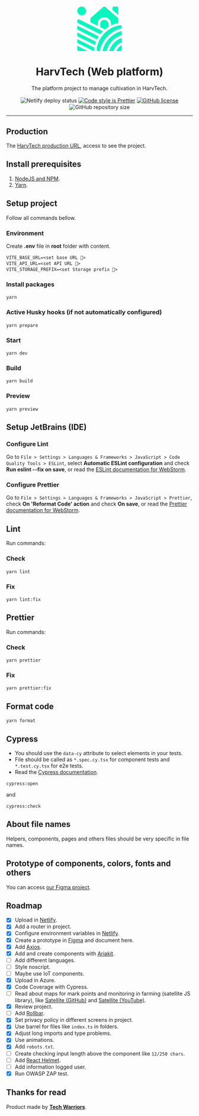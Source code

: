 <p align="center">
    <img align="center" src="./public/images/logo.svg" width="120px" alt="HarvTech logo" />
    <br>
    <h1 align="center">HarvTech (Web platform)</h1>
    <p align="center">The platform project to manage cultivation in HarvTech.</p>
    <p align="center">
        <img align="center" src="https://api.netlify.com/api/v1/badges/2e789c67-a9a2-4212-98c6-ff19b0b803bd/deploy-status" alt="Netlify deploy status" />
        <a href="https://github.com/prettier/prettier"><img align="center" src="https://img.shields.io/badge/code_style-prettier-ff69b4.svg" alt="Code style is Prettier" /></a>
        <a href="https://github.com/tech-warriors-corporation/harvtech-platform-web/blob/main/LICENSE"><img align="center" src="https://img.shields.io/github/license/tech-warriors-corporation/harvtech-platform-web" alt="GitHub license" /></a>
        <img align="center" src="https://img.shields.io/github/repo-size/tech-warriors-corporation/harvtech-platform-web" alt="GitHub repository size" />
    </p>
</p>

<hr>

## Production
The [HarvTech production URL](https://harvtech.netlify.app), access to see the project.

## Install prerequisites
1. [NodeJS and NPM](https://nodejs.org/en/download).
2. [Yarn](https://classic.yarnpkg.com/lang/en/docs/install).

## Setup project
Follow all commands bellow.

### Environment
Create **.env** file in **root** folder with content.
```
VITE_BASE_URL=<set base URL 🔑>
VITE_API_URL=<set API URL 🔑>
VITE_STORAGE_PREFIX=<set Storage prefix 🔑>
```

### Install packages
```
yarn
```

### Active Husky hooks (if not automatically configured)
```
yarn prepare
```

### Start
```
yarn dev
```

### Build
```
yarn build
```

### Preview
```
yarn preview
```

## Setup JetBrains (IDE)

### Configure Lint
Go to `File > Settings > Languages & Frameworks > JavaScript > Code Quality Tools > ESLint`, select **Automatic ESLint configuration** and check **Run eslint --fix on save**, or read the [ESLint documentation for WebStorm](https://www.jetbrains.com/help/webstorm/eslint.html).

### Configure Prettier
Go to `File > Settings > Languages & Frameworks > JavaScript > Prettier`, check **On 'Reformat Code' action** and check **On save**, or read the [Prettier documentation for WebStorm](https://www.jetbrains.com/help/webstorm/prettier.html).

## Lint
Run commands:

### Check
```
yarn lint
```

### Fix
```
yarn lint:fix
```

## Prettier
Run commands:

### Check
```
yarn prettier
```

### Fix
```
yarn prettier:fix
```

## Format code
```
yarn format
```

## Cypress
- You should use the `data-cy` attribute to select elements in your tests.
- File should be called as `*.spec.cy.tsx` for component tests and `*.test.cy.tsx` for e2e tests.
- Read the [Cypress documentation](https://docs.cypress.io/guides/overview/why-cypress).
```
cypress:open
```
and
```
cypress:check
```

## About file names
Helpers, components, pages and others files should be very specific in file names.

## Prototype of components, colors, fonts and others
You can access [our Figma project](https://www.figma.com/proto/PpsZVwe459CmUD76YnPbqJ/HarvTech?node-id=256-280&t=NirCfSXcluKA1giG-0&scaling=scale-down&page-id=0%3A1&starting-point-node-id=256%3A280).

## Roadmap
- [X] Upload in [Netlify](https://www.netlify.com).
- [X] Add a router in project.
- [X] Configure environment variables in [Netlify](https://www.netlify.com).
- [X] Create a prototype in [Figma](https://www.figma.com) and document here.
- [X] Add [Axios](https://axios-http.com).
- [X] Add and create components with [Ariakit](https://ariakit.org).
- [ ] Add different languages.
- [ ] Style noscript.
- [ ] Maybe use IoT components.
- [X] Upload in Azure.
- [X] Code Coverage with Cypress.
- [ ] Read about maps for mark points and monitoring in farming (satellite JS library), like [Satellite (GitHub)](https://github.com/shashwatak/satellite-js) and [Satellite (YouTube)](https://www.youtube.com/watch?v=SctXG86xPw0).
- [X] Review project.
- [ ] Add [Rollbar](https://rollbar.com).
- [X] Set privacy policy in different screens in project.
- [X] Use barrel for files like `index.ts` in folders.
- [X] Adjust long imports and type problems.
- [X] Use animations.
- [X] Add `robots.txt`.
- [ ] Create checking input length above the component like `12/250 chars`.
- [ ] Add [React Helmet](https://github.com/nfl/react-helmet).
- [ ] Add information logged user.
- [X] Run OWASP ZAP test.

## Thanks for read
Product made by **[Tech Warriors](https://github.com/tech-warriors-corporation)**.
